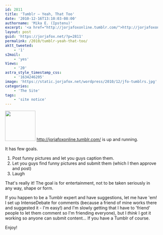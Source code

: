 ```yaml
---
id: 2811
title: 'Tumblr — Yeah, That Too'
date: '2010-12-16T13:10:03-08:00'
authorname: 'Mika E. (Ipstenu)'
excerpt: '<a href="http://jorjafoxonline.tumblr.com/">http://jorjafoxonline.tumblr.com/</a> is indeed the official JFO Tumblr account.'
layout: post
guid: 'https://jorjafox.net/?p=2811'
permalink: /2010/tumblr-yeah-that-too/
aktt_tweeted:
    - '1'
s2mail:
    - 'yes'
Views:
    - '20'
astra_style_timestamp_css:
    - '1634246205'
image: 'https://static.jorjafox.net/wordpress/2010/12/jfo-tumblrs.jpg'
categories:
    - 'The Site'
tags:
    - 'site notice'
---
```


<a href="http://jorjafoxonline.tumblr.com/"><img src="//static.jorjafox.net/wordpress/2010/12/jfo-tumblrs-100x100.jpg" alt="" title="jfo-tumblrs" width="100" height="100" class="alignleft size-thumbnail wp-image-2812" /></a> <a href="http://jorjafoxonline.tumblr.com/">http://jorjafoxonline.tumblr.com/</a> is up and running.

It has few goals.

1) Post funny pictures and let you guys caption them.
2) Let you guys find funny pictures and submit them (which I then approve and post)
3) Laugh

That's really it!  The goal is for entertainment, not to be taken seriously in any way, shape or form.

If you happen to be a Tumblr expert and have suggestions, let me have 'em! I set up IntenseDebate for comments (because a friend of mine works there and suggested it - I'm easy!) and I'm slowly getting that I have to 'friend' people to let them comment so I'm friending everyone), but I _think_ I got it working so anyone can submit content... If you have a Tumblr of course.

Enjoy!
